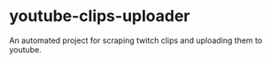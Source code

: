 # youtube-clips-uploader
An automated project for scraping twitch clips and uploading them to youtube.
